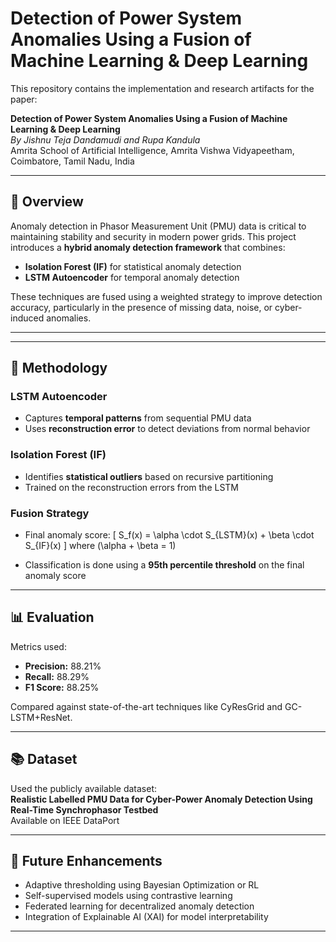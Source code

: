 # Detection of Power System Anomalies Using a Fusion of Machine Learning & Deep Learning

This repository contains the implementation and research artifacts for the paper:

**Detection of Power System Anomalies Using a Fusion of Machine Learning & Deep Learning**  
*By Jishnu Teja Dandamudi and Rupa Kandula*  
Amrita School of Artificial Intelligence, Amrita Vishwa Vidyapeetham, Coimbatore, Tamil Nadu, India

---

## 🧠 Overview

Anomaly detection in Phasor Measurement Unit (PMU) data is critical to maintaining stability and security in modern power grids. This project introduces a **hybrid anomaly detection framework** that combines:

- **Isolation Forest (IF)** for statistical anomaly detection
- **LSTM Autoencoder** for temporal anomaly detection

These techniques are fused using a weighted strategy to improve detection accuracy, particularly in the presence of missing data, noise, or cyber-induced anomalies.

---


---

## 🧪 Methodology

### LSTM Autoencoder
- Captures **temporal patterns** from sequential PMU data
- Uses **reconstruction error** to detect deviations from normal behavior

### Isolation Forest (IF)
- Identifies **statistical outliers** based on recursive partitioning
- Trained on the reconstruction errors from the LSTM

### Fusion Strategy
- Final anomaly score:
  \[
  S_f(x) = \alpha \cdot S_{LSTM}(x) + \beta \cdot S_{IF}(x)
  \]
  where \(\alpha + \beta = 1\)

- Classification is done using a **95th percentile threshold** on the final anomaly score

---

## 📊 Evaluation

Metrics used:
- **Precision:** 88.21%
- **Recall:** 88.29%
- **F1 Score:** 88.25%

Compared against state-of-the-art techniques like CyResGrid and GC-LSTM+ResNet.

---

## 📚 Dataset

Used the publicly available dataset:  
**Realistic Labelled PMU Data for Cyber-Power Anomaly Detection Using Real-Time Synchrophasor Testbed**  
Available on IEEE DataPort

---

## 🧩 Future Enhancements

- Adaptive thresholding using Bayesian Optimization or RL
- Self-supervised models using contrastive learning
- Federated learning for decentralized anomaly detection
- Integration of Explainable AI (XAI) for model interpretability

---
